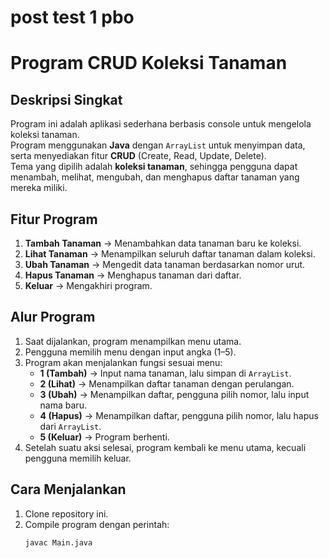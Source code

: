 # post test 1 pbo

# Program CRUD Koleksi Tanaman

## Deskripsi Singkat
Program ini adalah aplikasi sederhana berbasis console untuk mengelola koleksi tanaman.  
Program menggunakan **Java** dengan `ArrayList` untuk menyimpan data, serta menyediakan fitur **CRUD** (Create, Read, Update, Delete).  
Tema yang dipilih adalah **koleksi tanaman**, sehingga pengguna dapat menambah, melihat, mengubah, dan menghapus daftar tanaman yang mereka miliki.

## Fitur Program
1. **Tambah Tanaman** → Menambahkan data tanaman baru ke koleksi.
2. **Lihat Tanaman** → Menampilkan seluruh daftar tanaman dalam koleksi.
3. **Ubah Tanaman** → Mengedit data tanaman berdasarkan nomor urut.
4. **Hapus Tanaman** → Menghapus tanaman dari daftar.
5. **Keluar** → Mengakhiri program.

## Alur Program
1. Saat dijalankan, program menampilkan menu utama.
2. Pengguna memilih menu dengan input angka (1–5).
3. Program akan menjalankan fungsi sesuai menu:
   - **1 (Tambah)** → Input nama tanaman, lalu simpan di `ArrayList`.
   - **2 (Lihat)** → Menampilkan daftar tanaman dengan perulangan.
   - **3 (Ubah)** → Menampilkan daftar, pengguna pilih nomor, lalu input nama baru.
   - **4 (Hapus)** → Menampilkan daftar, pengguna pilih nomor, lalu hapus dari `ArrayList`.
   - **5 (Keluar)** → Program berhenti.
4. Setelah suatu aksi selesai, program kembali ke menu utama, kecuali pengguna memilih keluar.

## Cara Menjalankan
1. Clone repository ini.
2. Compile program dengan perintah:
   ```bash
   javac Main.java
